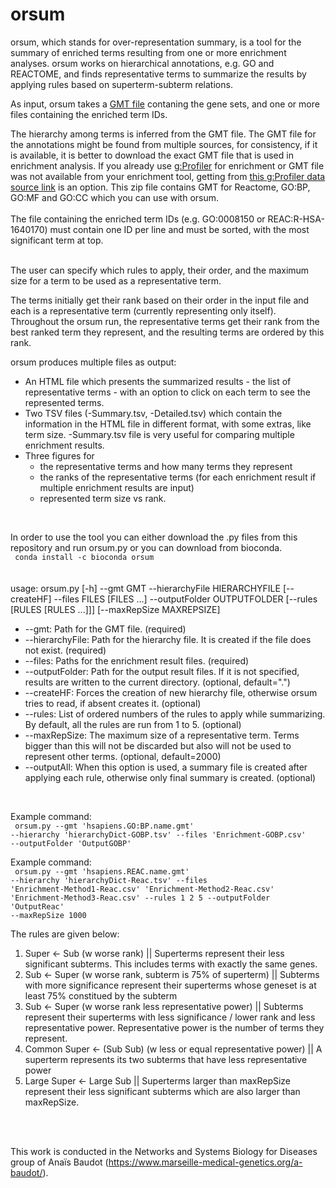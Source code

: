 # orsum
orsum, which stands for over-representation summary, is a tool for the summary of enriched terms resulting from one or more enrichment analyses. orsum works on hierarchical annotations, e.g. GO and REACTOME, and finds representative terms to summarize the results by applying rules based on superterm-subterm relations.<br>

As input, orsum takes a <a href=https://software.broadinstitute.org/cancer/software/gsea/wiki/index.php/Data_formats#GMT:_Gene_Matrix_Transposed_file_format_.28.2A.gmt.29>GMT file</a> contaning the gene sets, and one or more files containing the enriched term IDs.<br>

The hierarchy among terms is inferred from the GMT file. The GMT file for the annotations might be found from multiple sources, for consistency, if it is available, it is better to download the exact GMT file that is used in enrichment analysis. If you already use <a href=https://biit.cs.ut.ee/gprofiler/gost>g:Profiler</a> for enrichment or GMT file was not available from your enrichment tool, getting from <a href=https://biit.cs.ut.ee/gprofiler/static/gprofiler_hsapiens.name.zip>this g:Profiler data source link</a> is an option. This zip file contains GMT for Reactome, GO:BP, GO:MF and GO:CC which you can use with orsum.<br><br>
The file containing the enriched term IDs (e.g. GO:0008150 or REAC:R-HSA-1640170) must contain one ID per line and must be sorted, with the most significant term at top.<br>
<br>

The user can specify which rules to apply, their order, and the maximum size for a term to be used as a representative term.<br>

The terms initially get their rank based on their order in the input file and each is a representative term (currently representing only itself). 
Throughout the orsum run, the representative terms get their rank from the best ranked term they represent, and the resulting terms are ordered by this rank.<br>

orsum produces multiple files as output:<br>
<ul>
	<li> An HTML file which presents the summarized results - the list of representative terms - with an option to click on each term to see the represented terms.
	<li> Two TSV files (-Summary.tsv, -Detailed.tsv) which contain the information in the HTML file in different format, with some extras, like term size. -Summary.tsv file is very useful for comparing multiple enrichment results. 
	<li> Three figures for<br>
		<ul>
			<li> the representative terms and how many terms they represent
			<li> the ranks of the representative terms (for each enrichment result if multiple enrichment results are input)
			<li> represented term size vs rank. <br>
		</ul>
</ul>
<br>

In order to use the tool you can either download the .py files from this repository and run orsum.py or you can download from bioconda.<br>
<code>
conda install -c bioconda orsum
</code><br>
<br>
<br>
usage: orsum.py [-h] --gmt GMT --hierarchyFile HIERARCHYFILE [--createHF]
                --files FILES [FILES ...] --outputFolder OUTPUTFOLDER
                [--rules [RULES [RULES ...]]] [--maxRepSize MAXREPSIZE]
<br>
<ul>
<li>--gmt: Path for the GMT file. (required)
<li>--hierarchyFile: Path for the hierarchy file. It is created if the file does not exist. (required)
<li>--files: Paths for the enrichment result files. (required)
<li>--outputFolder: Path for the output result files. If it is not specified, results are written to the current directory. (optional, default=".")
<li>--createHF: Forces the creation of new hierarchy file, otherwise orsum tries to read, if absent creates it. (optional)
<li>--rules: List of ordered numbers of the rules to apply while summarizing. By default, all the rules are run from 1 to 5. (optional)
<li>--maxRepSize: The maximum size of a representative term. Terms bigger than this will not be discarded but also will not be used to represent other terms. (optional, default=2000)
<li>--outputAll: When this option is used, a summary file is created after applying each rule, otherwise only final summary is created. (optional)
</ul>
<br>

Example command:<br>
<code>
orsum.py --gmt 'hsapiens.GO:BP.name.gmt' --hierarchy 'hierarchyDict-GOBP.tsv' --files 'Enrichment-GOBP.csv' --outputFolder 'OutputGOBP'
</code><br>


Example command:<br>
<code>
orsum.py --gmt 'hsapiens.REAC.name.gmt' --hierarchy 'hierarchyDict-Reac.tsv' --files 'Enrichment-Method1-Reac.csv' 'Enrichment-Method2-Reac.csv' 'Enrichment-Method3-Reac.csv' --rules 1 2 5 --outputFolder 'OutputReac' --maxRepSize 1000
</code><br>

The rules are given below:
<ol>
	<li> Super &lt;- Sub (w worse rank) || Superterms represent their less significant subterms. This includes terms with exactly the same genes.
	<li> Sub &lt;- Super (w worse rank, subterm is 75% of superterm) || Subterms with more significance represent their superterms whose geneset is at least 75% constitued by the subterm
	<li> Sub &lt;- Super (w worse rank less representative power) || Subterms represent their superterms with less significance / lower rank and less representative power. Representative power is the number of terms they represent.
	<li> Common Super &lt;- (Sub Sub) (w less or equal representative power) || A superterm represents its two subterms that have less representative power
	<li> Large Super &lt;- Large Sub || Superterms larger than maxRepSize represent their less significant subterms which are also larger than maxRepSize.
</ol>
<br>
<br>

This work is conducted in the Networks and Systems Biology for Diseases group of Anaïs Baudot (https://www.marseille-medical-genetics.org/a-baudot/). 
